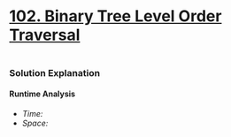 # [102. Binary Tree Level Order Traversal](https://leetcode.com/problems/binary-tree-level-order-traversal/)

```python

```

### Solution Explanation 

#### Runtime Analysis  
- *Time:*
- *Space:*